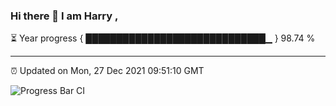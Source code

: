 ### Hi there 👋 I am Harry , 

⏳ Year progress { █████████████████████████████▁ } 98.74 %

---

⏰ Updated on Mon, 27 Dec 2021 09:51:10 GMT

![Progress Bar CI](https://github.com/duykhang68/duykhang68/workflows/Progress%20Bar%20CI/badge.svg)

